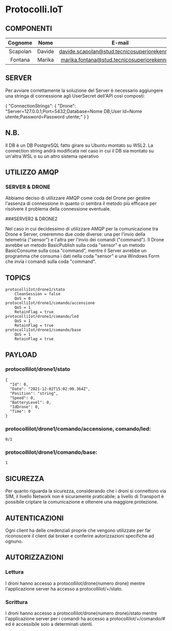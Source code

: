 # Protocolli.IoT

## COMPONENTI

|Cognome | Nome | E-mail|
|:-:|:-:|:-:|
| Scapolan | Davide | davide.scapolan@stud.tecnicosuperiorekennedy.it |
| Fontana | Marika | marika.fontana@stud.tecnicosuperiorekennedy.it |

## SERVER

Per avviare correttamente la soluzione del Server è necessario aggiungere una stringa di connessione agli UserSecret dell'API così composti:

{ "ConnectionStrings": { "Drone": "Server=127.0.0.1;Port=5432;Database=Nome DB;User Id=Nome utente;Password=Password utente;" } }

## N.B.

Il DB è un DB PostgreSQL fatto girare su Ubuntu montato su WSL2. La connection string andrà modificata nel caso in cui il DB sia montato su un'altra WSL o su un altro sistema operativo

## UTILIZZO AMQP
### SERVER & DRONE
Abbiamo deciso di utilizzare AMQP come coda del Drone per gestire l'assenza di connessione in quanto ci sembra il metodo più efficace per risolvere il problema della connessione eventuale.

###SERVER2 & DRONE2

Nel caso in cui decidessimo di utilizzare AMQP per la comunicazione tra Drone e Server, creeremmo due code diverse: una per l'invio della telemetria ("sensor") e l'altra per l'invio dei comandi ("command"). Il Drone avrebbe un metodo BasicPublish sulla coda "sensor" e un metodo BasicConsume sulla cosa "command", mentre il Server avrebbe un programma che consuma i dati nella coda "sensor" e una Windows Form che invia i comandi sulla coda "command".

## TOPICS

	protocolliIot/drone1/stato
		CleanSession = false
		QoS = 0
	protocolliIot/drone1/comando/accensione
		QoS = 1
		RetainFlag = true
	protocolliIot/drone1/comando/led
		QoS = 1
		RetainFlag = true
	protocolliIot/drone1/comando/base
		QoS = 1
		RetainFlag = true

## PAYLOAD

###	protocolliIot/drone1/stato
	{
	  "Id": 0,
	  "Date": "2021-12-02T15:02:00.364Z",
	  "Position": "string",
	  "Speed": 0,
	  "BatteryLevel": 0,
	  "IdDrone": 0,
	  "Time": 0
	}

###	protocolliIot/drone1/comando/accensione, comando/led:
	0/1

###	protocolliIot/drone1/comando/base:
	1
	
## SICUREZZA

Per quanto riguarda la sicurezza, considerando che i droni si connettono via SIM, il livello Network non è sicuramente praticabile; a livello di Transport è possibile criptare la comunicazione e ottenere una maggiore protezione.

## AUTENTICAZIONI

Ogni client ha delle credenziali proprie che vengono utilizzate per far riconoscere il client dal broker e conferire autorizzazioni specifiche ad ognuno.

## AUTORIZZAZIONI

###	Lettura
I droni hanno accesso a protocolliIot/drone(numero drone) mentre l'applicazione server ha accesso a protocolliIot/+/stato.

###	Scrittura
I droni hanno accesso a protocolliIot/drone(numero drone)/stato mentre l'applicazione server per i comandi ha accesso a protocolliIot/+/comando/# ed è accessibile solo a determinati utenti.
